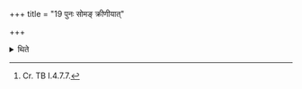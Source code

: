 +++
title = "19 पुनः सोमङ् क्रीणीयात्"

+++

<details><summary>थिते</summary>

19. (After the end of this Agniṣṭoma-sacrifice performed with the substitute of Soma) one should again purchase Soma.[^1]   

[^1]: Cr. TB I.4.7.7. 
</details>
